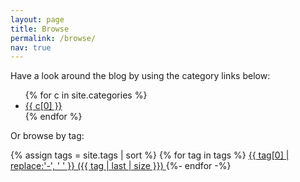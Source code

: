 ```yaml
---
layout: page
title: Browse
permalink: /browse/
nav: true
---
```


Have a look around the blog by using the category links below:

<uL>
{% for c in site.categories %}
    <li><a href="/{{ c[0] }}">{{ c[0] }}</a></li>
{% endfor %}
</ul>

Or browse by tag:

{% assign tags = site.tags | sort %}
{% for tag in tags %}
 <span class="site-tag">
    <a href="{{ site.baseurl }}/tags.html#{{ tag[0] }}"
        style="font-size: {{ tag | last | size  |  times: 10 | plus: 75  }}%">
            {{ tag[0] | replace:'-', ' ' }} ({{ tag | last | size }})
    </a>
</span>
{%- endfor -%}
<br><br>